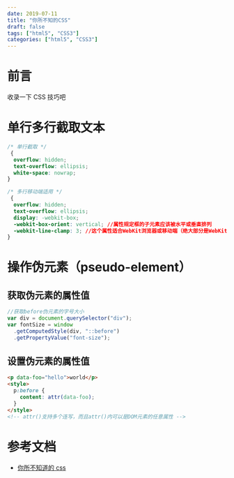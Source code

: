```yaml
---
date: 2019-07-11
title: "你所不知的CSS"
draft: false
tags: ["html5", "CSS3"]
categories: ["html5", "CSS3"]
---
```


# 前言

收录一下 CSS 技巧吧

# 单行多行截取文本

```css
/* 单行截取 */
 {
  overflow: hidden;
  text-overflow: ellipsis;
  white-space: nowrap;
}
```

```css
/* 多行移动端适用 */
 {
  overflow: hidden;
  text-overflow: ellipsis;
  display: -webkit-box;
  -webkit-box-orient: vertical; //属性规定框的子元素应该被水平或垂直排列
  -webkit-line-clamp: 3; //这个属性适合WebKit浏览器或移动端（绝大部分是WebKit内核的）浏览器
}
```

# 操作伪元素（pseudo-element）

## 获取伪元素的属性值

```javascript
//获取before伪元素的字号大小
var div = document.querySelector("div");
var fontSize = window
  .getComputedStyle(div, "::before")
  .getPropertyValue("font-size");
```

## 设置伪元素的属性值

```html
<p data-foo="hello">world</p>
<style>
  p:before {
    content: attr(data-foo);
  }
</style>
<!-- attr()支持多个连写，而且attr()内可以是DOM元素的任意属性 -->
```

# 参考文档

- [你所不知道的 css](https://juejin.im/post/5c18fd82f265da614273d585)
